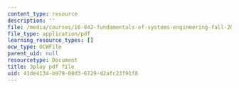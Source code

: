 ```yaml
---
content_type: resource
description: ''
file: /media/courses/16-842-fundamentals-of-systems-engineering-fall-2015/41de4134b97908d36729d2afc23f91f8_J_y2I09rj_I.pdf
file_type: application/pdf
learning_resource_types: []
ocw_type: OCWFile
parent_uid: null
resourcetype: Document
title: 3play pdf file
uid: 41de4134-b979-08d3-6729-d2afc23f91f8
---
```

